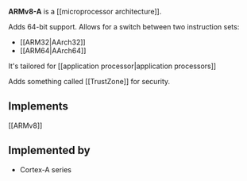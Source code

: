 **ARMv8-A** is a [[microprocessor architecture]].

Adds 64-bit support.
Allows for a switch between two instruction sets:
- [[ARM32|AArch32]]
- [[ARM64|AArch64]]

It's tailored for [[application processor|application processors]]

Adds something called [[TrustZone]] for security.

## Implements

[[ARMv8]]

## Implemented by

- Cortex-A series